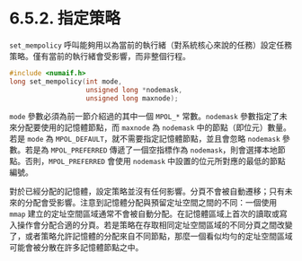 # 6.5.2. 指定策略

`set_mempolicy` 呼叫能夠用以為當前的執行緒（對系統核心來說的任務）設定任務策略。僅有當前的執行緒會受影響，而非整個行程。

```c
#include <numaif.h>
long set_mempolicy(int mode,
                   unsigned long *nodemask,
                   unsigned long maxnode);
```

`mode` 參數必須為前一節介紹過的其中一個 `MPOL_*` 常數。`nodemask` 參數指定了未來分配要使用的記憶體節點，而 `maxnode` 為 `nodemask` 中的節點（即位元）數量。若是 `mode` 為 `MPOL_DEFAULT`，就不需要指定記憶體節點，並且會忽略 `nodemask` 參數。若是為 `MPOL_PREFERRED` 傳遞了一個空指標作為 `nodemask`，則會選擇本地節點。否則，`MPOL_PREFERRED` 會使用 `nodemask` 中設置的位元所對應的最低的節點編號。

對於已經分配的記憶體，設定策略並沒有任何影響。分頁不會被自動遷移；只有未來的分配會受影響。注意到記憶體分配與預留定址空間之間的不同：一個使用 `mmap` 建立的定址空間區域通常不會被自動分配。在記憶體區域上首次的讀取或寫入操作會分配合適的分頁。若是策略在存取相同定址空間區域的不同分頁之間改變了，或者策略允許記憶體的分配來自不同節點，那麼一個看似均勻的定址空間區域可能會被分散在許多記憶體節點之中。

